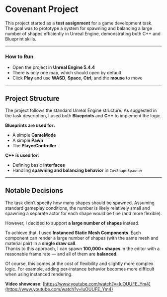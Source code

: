 # Covenant Project

This project started as a **test assignment** for a game development task.  
The goal was to prototype a system for spawning and balancing a large number of shapes efficiently in Unreal Engine, demonstrating both C++ and Blueprint skills.

---

### How to Run
- Open the project in **Unreal Engine 5.4.4**
- There is only one map, which should open by default
- Click **Play** and use **WASD**, **Space**, **Ctrl**, and the **mouse** to move

---

## Project Structure

The project follows the standard Unreal Engine structure. As suggested in the task description, I used both **Blueprints** and **C++** to implement the logic.

**Blueprints are used for:**
- A simple **GameMode**
- A simple **Pawn**
- The **PlayerController**

**C++ is used for:**
- Defining basic **interfaces**
- Handling **spawning and balancing behavior** in `CovShapeSpawner`

---

## Notable Decisions

The task didn’t specify how many shapes should be spawned. Assuming standard gameplay conditions, the number is likely relatively small and spawning a separate actor for each shape would be fine (and more flexible).  

However, I decided to support **a large number of shapes** instead.

To achieve that, I used **Instanced Static Mesh Components**. Each component can render a large number of shapes (with the same mesh and material pair) in a **single draw call**.  
Thanks to this approach, I can spawn **100,000+ shapes** in the editor with a reasonable frame rate — and all of them are **balanced**.

Of course, this comes at the cost of flexibility and slightly more complex logic. For example, adding per-instance behavior becomes more difficult when using instanced rendering.

**Video showcase**: [https://www.youtube.com/watch?v=luOUUFE_Ym4](https://www.youtube.com/watch?v=luOUUFE_Ym4)
